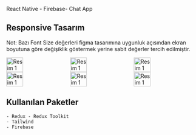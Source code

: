 React Native - Firebase- Chat App

## Responsive Tasarım
Not: Bazı Font Size değerleri figma tasarımına uygunluk açısından ekran boyutuna göre değişiklik göstermek yerine sabit değerler tercih edilmiştir.
<div style="display: flex;">
<img src="https://github.com/Hakanlsk/firebase-chat-app/assets/123507532/e4ce4516-a608-46ef-a157-ff8e38292a8f" alt="Resim 1" style="width: 30%; margin-right: 20px;">
<img src="https://github.com/Hakanlsk/firebase-chat-app/assets/123507532/aee497a2-6f52-4477-b2f1-f57ec9337d4d" alt="Resim 1" style="width: 30%; margin-right: 20px;">
<img src="https://github.com/Hakanlsk/firebase-chat-app/assets/123507532/5551fc4c-5e17-4e7e-ba26-cb5cdfe04f33" alt="Resim 1" style="width: 30%; margin-right: 20px;">
</div>

<div style="display: flex;">
<img src="https://github.com/Hakanlsk/firebase-chat-app/assets/123507532/1bcf07af-e4bb-4ca4-9aac-3283b1303ee1" alt="Resim 1" style="width: 30%; margin-right: 20px;">
<img src="https://github.com/Hakanlsk/firebase-chat-app/assets/123507532/1a4a5ada-b561-48af-ab24-bf538a96dbe4" alt="Resim 1" style="width: 30%; margin-right: 20px;">
<img src="https://github.com/Hakanlsk/firebase-chat-app/assets/123507532/11c3283d-18f9-4960-b1c8-86c1f7bdd9cd" alt="Resim 1" style="width: 30%; margin-right: 20px;">
</div>


## Kullanılan Paketler

    - Redux - Redux Toolkit
    - Tailwind
    - Firebase

